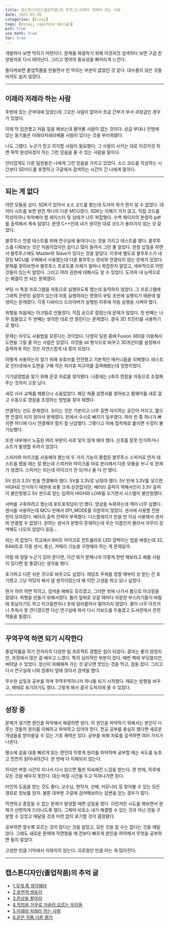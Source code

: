 ```yaml
---
title: 캡스톤디자인(졸업작품)의 추억_5.이래라 저래라 하는 사람
date: 2021-01-20 
categories: [Essay]
tags: [essay, capstone design]
pin: true
use_math: true
toc: true
---
```


개발하다 보면 막히기 마련이다. 문제를 해결하기 위해 이것저것 검색하다 보면 구글 찬양론자로 다시 태어난다. 그리고 영어의 중요성을 뼈저리게 느낀다.  
  
돌이켜보면 졸업작품을 만들면서 안 막히는 부분이 없었던 것 같다. 대수롭지 않은 것들마저도 쉽지 않았다.  

***

## __이래라 저래라 하는 사람__

후방에 있는 군부대에 있었는데 그곳은 사람이 없어서 초급 간부가 부서 과장급인 경우가 있었다.  
  
이제 막 임관했고 처음 일을 해보는데 물어볼 사람이 없는 것이다. 상급 부대나 전방에 있는 동기들은 이래라저래라해줄 사람이 있다는 것을 부러워했다.  
  
나도 그랬다. 누군가 믿고 의지할 사람이 필요했다. 그 사람이 시키는 대로 이것저것 하면 뚝딱 완성되겠지 하는 그런 믿음을 줄 수 있는 사람을 말이다.  
  
안타깝게도 다른 팀원들은 나에게 그런 믿음을 가지고 있었다. 소스 코드를 작성하는 시간보다 SD카드를 포맷하고 구글에서 검색하는 시간이 긴 나에게 말이다.  

***

## __되는 게 없다__

어떤 모듈을 샀다. SDK가 있어서 소스 코드를 봤는데 도저히 뭐가 뭔지 알 수 없었다. 데이터 시트를 보면 완전 하나의 다른 MCU였다. SDK는 이해가 가지 않고, 직접 코드를 작성하자니 파악해야 할 레지스터 및 상태가 너무 복잡했다. 수백 페이지의 분량의 pdf를 출력해서 계속 읽었다. 분명 C++인데 내가 생각한 대로 코드가 돌아가지 않는 것 같았다.  
  
블루투스 연결 테스트를 위해 연구실에 돌아다니는 것을 가지고 테스트를 했다. 블루투스를 다뤄보는 것은 처음이었지만 쉽다고 많이 들어서 그런 줄 알았다. 한참 삽질을 하면서 블루투스에도 Master와 Slave가 있다는 것을 알았다. 이후에 별도로 블루투스가 내장된 MCU를 구매해서 사용했는데 다른 블루투스 장비와 연결되지 않는 문제가 있었다. 문제를 찾아보면서 블루투스 프로토콜 자체가 얼마나 복잡한지 알았고, 세부적으로 어떤 것들이 있는지 알았다. 그리고 여러 권한에 대해서도 알 수 있었다. 도저히 내 능력으로는 해결이 안 되는 문제였다.  
  
부팅 시 특정 프로그램을 자동으로 실행하도록 했는데 동작하지 않았다. 그 프로그램에 그래픽 관련된 설정이 있는데 자동 실행하라는 명령이 부팅 초반에 실행되기 때문에 발생하는 문제였다. 각종 디바이스 드라이버가 실행된 이후에 자동 실행을 시켜야 했다.  
  
외형을 처음에는 아크릴로 만들었다. 직접 손으로 잘랐는데 문제가 많았다. 첫 번째는 너무 힘들었고 두 번째는 생각한 대로 안 잘린다는 문제였다. 결국 3D 프린터를 사용하기로 했다.  
  
문제는 아무도 사용법을 모른다는 것이었다. 다행히 팀원 중에 Fusion 360을 이용해서 도면을 그릴 줄 아는 사람은 있었다. 이것을 stl 형식으로 바꾸고 3D프린터를 설정해서 출력하게 하는 것은 자연스럽게 내 몫이 되었다.  
  
어떻게 사용하는지 알기 위해 유튜브를 전전했고 기본적인 메커니즘을 이해했다. 테스트로 인터넷에서 도면을 구해 작은 피카츄 피규어를 출력해봤는데 엉망이었다.  
  
기기설정법을 알기 위해 온갖 자료를 찾아봤다. 나중에는 z축의 영점을 자동으로 조절해주는 것까지 고장 났다.  
  
새로 사서 교체를 해봤으나 소용없었다. 해당 제품 설명서를 찾아보고 펌웨어를 새로 깔고 수동으로 영점을 조정하는 방법을 찾아 헤멨다.  
  
연결하는 선도 문제였다. 꼬이는 것은 기본이고 너무 길면 차지하는 공간이 커지고, 짧으면 연결이 되지 않아서 문제였다. 핀에서 수시로 빠지기 일쑤였다. 여러 핀 중 하나가 빠지면 어디에 다시 연결해야 할지 참 난감했다. 그렇다고 아예 접착제로 붙이면 수정이 불가능했다.  
  
또한 내부에서 노출된 머리 부분이 서로 닿지 않게 해야 했다. 신호를 잘못 인식하거나 쇼트가 발생할 우려가 있었다.  
  
스피커와 마이크를 사용해야 했는데 두 가지 기능이 통합된 블루투스 스피커로 먼저 테스트를 했을 때는 잘 됐는데 스피커와 마이크를 따로 분리해서 다른 모듈을 쓰니 또 문제가 생겼다. 스피커는 되는데 마이크가 안 되거나 둘 다 안 됐다.  
  
5V 핀과 3.3V 핀을 연결해야 했다. 5V를 3.3V로 낮춰야 했다. 5V 핀에 3.3V를 넣으면 HIGH로 인식하기 때문에 보통 크게 상관없지만, 배터리 출력이 약해서인지 3.3V 출력이 불안정했고 5V 핀으로 받는 입력이 HIGH와 LOW를 오가면서 시스템이 불안정했다.  
  
서버를 구축하려고 했는데 포트포워딩이 안 됐다. 영상을 녹화하는데 렉이 너무 심했다. 센서를 사용하는데 MCU 핀에서 SPI_MODE를 지원하지 않았다. 센서에 사용할 전원 핀이 모자랐다. 배터리 출력 전력이 부족했다. 디스플레이가 핀을 반 이상 사용해서 센서와 연결할 수 없었다. 원하는 센서가 분명히 존재하는데 무슨 이름인지 몰라서 아무리 검색해도 나오지 않았다 등등…  
  
되는 게 없었다. 학교에서 8비트 마이크로 컨트롤러로 LED 깜박이는 법을 배웠는데 32, 64비트로 각종 센서, 통신, 카메라 기능을 구현해야 하는 게 문제일까.  
  
이럴 때 정말 누군가 있어 준다면, 이건 뭐가 문제니까 이렇게 한번 해보라고 해줄 사람이 있다면 참 좋겠다는 생각을 했다.  
  
포기하고 다른 쉬운 것으로 바꾸고도 싶었다. 애당초 주제를 정할 때부터 상 받는 건 포기했고 그냥 적당히 해서 낼 생각이었는데 왜 이런 고생을 하고 있나 싶었다.  
  
뭔가 하려 하면 막히고, 검색을 해봐도 모르겠고, 그러면 밖에 나가서 톱으로 아크릴을 잘랐다. 외형을 만들기 위해서였다. 톱이 앞뒤로 오갈 때마다 자잘한 부스러기들이 바람에 휘날리기도 하고 아크릴판이나 옷에 달라붙어서 떨어지지 않았다. 팔이 너무 아프거나 추워서 못 견디겠으면 다신 연구실에 와서 다시 키보드를 두들겼고 도서관에서 관련 책들을 빌렸다.  

***

## __꾸역꾸역 하면 되기 시작한다__

졸업작품을 하기 전까지의 다양한 텀 프로젝트 경험은 힘이 되었다. 결과는 좋지 않았지만, 과정에서 많은 걸 배우고 느꼈다. 특히 심리적인 부분이 컸다. 매번 벽에 부딪혔지만, 버텨낼 수 있었다. 정신이 피폐해져 가는 것 같으면 맛있는 것을 먹고, 잠을 잤다. 그리고 다시 연구실에 나와 컴퓨터 앞에 앉아서 검색을 했다.  
  
무수한 삽질과 공부를 하며 꾸역꾸역하니까 하나둘 되기 시작했다. 때로는 방향을 바꾸고, 때때로 포기하기도 했다. 그렇게 해서 결국 도착지에 올 수 있었다.  

***

## __성장 중__

문제가 생기면 원인을 파악해서 해결하면 된다. 이 원인을 파악하기 위해서는 본인이 다루는 것들의 원리를 이해하고 파악하고 있어야 한다. 전공 공부를 충실히 했다면 새로운 개념들을 받아들일 수 있는 기초 체력은 있다. 공부를 위해 자료를 검색하면 여러 가지가 나온다.  

평소에 글을 대충 빠르게 읽는 편인데 이렇게 원리를 파악하며 공부할 때는 속도를 늦추고 천천히 읽어내려간다. 한 번에 다 이해되지 않는다.  
  
하지만 며칠 시간이 지나서 다시 읽으면 훨씬 익숙해진 느낌을 받는다. 한 번에, 하루에 모든 것을 배우지 못한다. 대신 며칠 시간을 두고 익혀나가면 된다.  
  
타인의 도움을 받는 것도 좋다. 교수님, 현직자, 선배, 커뮤니티 등 찾아볼 수 있는 모든 경로로 정보를 얻자. 물론 대부분 구글에 검색해보라는 답변을 얻는 경우가 많다.  
  
막연하고 종잡을 수 없는 문제가 발생할 때면 삽질을 했다. 이런저런 시도를 해보면서 문제가 선명하게 드러나도록 했다. 그제야 비로소 내가 해결할 수 있는 것과 아닌 것을 구분할 수 있었고 매달릴 것과 미련 없이 포기할 것이 결정됐다.  
  
공부하면 할수록 모르는 것이 많다는 것을 알았고, 모든 것을 알 수는 없다는 것을 깨달았다. 그래도 새로운 문제에 직면했을 때 전보다 빠르게 원인을 파악해서 무엇을 공부하면 될지 알았다.  
  
고생한 만큼 기억에서 지워지지 않는다. 괴로웠던 만큼 아는 게 많아진다.  

***

## __캡스톤디자인(졸업작품)의 추억 글__

- [1.깊게 좀 생각해라](https://chalgx.github.io/essay/MemoriesofCapstoneDesign1)
- [2.후천적 쌍둥이](https://chalgx.github.io/essay/MemoriesofCapstoneDesign2)
- [3.환상을 팔아라](https://chalgx.github.io/essay/MemoriesofCapstoneDesign3)
- [4.작업을 거꾸로 거슬러 오르는 우리들](https://chalgx.github.io/essay/MemoriesofCapstoneDesign4)
- [5.이래라 저래라 하는 사람](https://chalgx.github.io/essay/MemoriesofCapstoneDesign5)
- [6.같은 작품 다른 평가](https://chalgx.github.io/essay/MemoriesofCapstoneDesign6)